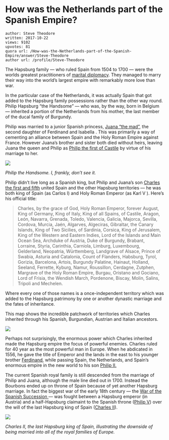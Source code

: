 # How was the Netherlands part of the Spanish Empire?

	author: Steve Theodore
	written: 2017-10-22
	views: 9102
	upvotes: 81
	quora url: /How-was-the-Netherlands-part-of-the-Spanish-Empire/answer/Steve-Theodore
	author url: /profile/Steve-Theodore


The Hapsburg family — who ruled Spain from 1504 to 1700 — were the worlds greatest practitioners of [marital diplomacy](http://globalconnections.champlain.edu/2015/12/07/4420/). They managed to marry their way into the world’s largest empire with remarkably more love than war.

In the particular case of the Netherlands, it was actually Spain that got added to the Hapsburg family possessions rather than the other way round. Philip Hapsburg “the Handsome” — who was, by the way, born in Belgium — inherited a portion of the Netherlands from his mother, the last member of the ducal family of Burgundy.

Philip was married to a junior Spanish princess, [Juana “the mad”](https://en.wikipedia.org/wiki/Joanna_of_Castile), the second daughter of Ferdinand and Isabella . This was primarily a way of cementing an alliance between Spain and the Holy Roman Empire against France. However Juana’s brother and sister both died without heirs, leaving Juana the queen and Philip as [Philip the first of Castile](https://en.m.wikipedia.org/wiki/Philip_I_of_Castile) by virtue of his marriage to her.

![](https://qph.fs.quoracdn.net/main-qimg-ff1646970bbff066c6caacddaf8350b3-c)

_Philip the Handsome. I, frankly, don’t see it._ 

Philip didn’t live long as a Spanish king, but Philip and Juana’s son [Charles the first and fifth](https://en.wikipedia.org/wiki/Charles_V,_Holy_Roman_Emperor) united Spain and the other Hapsburg territories — he was both king of Spain (as Carlos I) and Holy Roman Emperor (as Karl V ). Here’s his official title:

> Charles, by the grace of God, Holy Roman Emperor, forever August, King of Germany, King of Italy, King of all Spains, of Castile, Aragon, León, Navarra, Grenada, Toledo, Valencia, Galicia, Majorca, Sevilla, Cordova, Murcia, Jaén, Algarves, Algeciras, Gibraltar, the Canary Islands, King of Two Sicilies, of Sardinia, Corsica, King of Jerusalem, King of the Western and Eastern Indies, Lord of the Islands and Main Ocean Sea, Archduke of Austria, Duke of Burgundy, Brabant, Lorraine, Styria, Carinthia, Carniola, Limburg, Luxembourg, Gelderland, Neopatria, Württemberg, Landgrave of Alsace, Prince of Swabia, Asturia and Catalonia, Count of Flanders, Habsburg, Tyrol, Gorizia, Barcelona, Artois, Burgundy Palatine, Hainaut, Holland, Seeland, Ferrette, Kyburg, Namur, Roussillon, Cerdagne, Zutphen, Margrave of the Holy Roman Empire, Burgau, Oristano and Gociano, Lord of Frisia, the Wendish March, Pordenone, Biscay, Molin, Salins, Tripoli and Mechelen.

Where every one of those names is a once-independent territory which was added to the Hapsburg patrimony by one or another dynastic marriage and the fates of inheritance.

This map shows the incredible patchwork of territories which Charles inherited through his Spanish, Burgundian, Austrian and Italian ancestors.

![](https://qph.fs.quoracdn.net/main-qimg-eac13bd9913117be00685b37ae4ca19a)

Perhaps not surprisingly, the enormous power which Charles inherited made the Hapsburg empire the focus of powerful enemies. Charles ruled for 40 year as the most powerful man in Europe. When he abdicated in 1556, he gave the title of Emperor and the lands in the east to his younger brother [Ferdinand](https://en.wikipedia.org/wiki/Ferdinand_I,_Holy_Roman_Emperor), while passing Spain, the Netherlands, and Spain’s enormous empire in the new world to his son [Philip II.](https://en.wikipedia.org/wiki/Philip_II_of_Spain)

The current Spanish royal family is still descended from the marriage of Philip and Juana, although the male line died out in 1700. Instead the Bourbons ended up on throne of Spain because of yet another Hapsburg marriage. In fact the biggest war of the early 18th century — the [War of the Spanish Succession ](https://en.wikipedia.org/wiki/War_of_the_Spanish_Succession)— was fought between a Hapsburg emperor (in Austria) and a half-Hapsburg claimaint to the Spanish throne ([Philip V](https://en.wikipedia.org/wiki/Philip_V_of_Spain#Early_years)) over the will of the last Hapsburg king of Spain ([Charles II](https://en.wikipedia.org/wiki/Charles_II_of_Spain)).

![](https://qph.fs.quoracdn.net/main-qimg-e3c12d974ee48186b324a3637f2bd7cd-c)

_Charles II, the last Hapsburg king of Spain, illustrating the downside of being married into all of the royal families of Europe._ 

